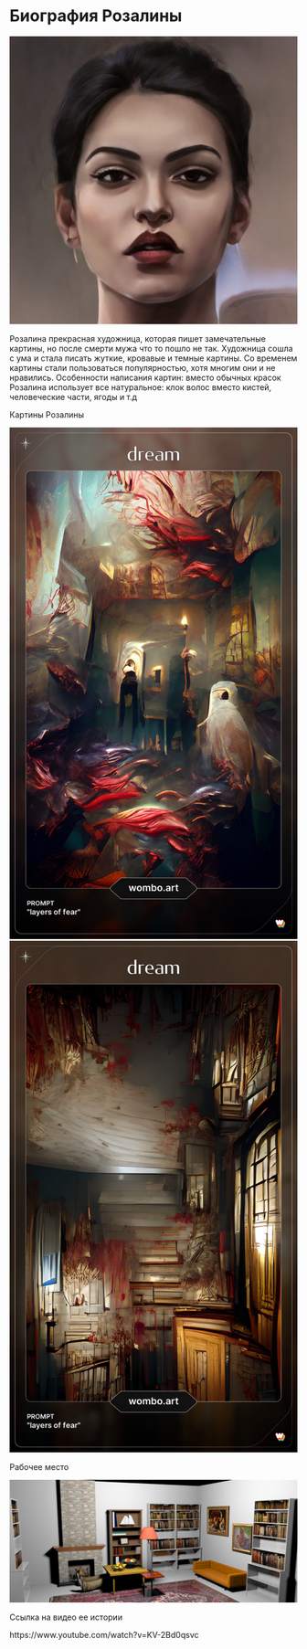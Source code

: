 <html>
  <head>
    <style>
  @font-face {
  font-family: "RyujinAttack";
      src: url('RyujinAttack.otf');
      </style>
    <h1> Биография Розалины </h1>
    </head>
  <img src="Розалина.jpeg"/> <BR>
  <body>
<p> Розалина прекрасная художница, которая пишет замечательные картины, но после смерти мужа что то пошло не так. Художница сошла с ума и стала писать жуткие, кровавые и темные картины. Со временем картины стали пользоваться популярностью, хотя многим они и не нравились. 
  Особенности написания картин: вместо обычных красок Розалина использует все натуральное: клок волос вместо кистей, человеческие части, ягоды и т.д </p>
    </body>
<p> Картины Розалины </p>
<img src="картина 1.jpg"/> <BR>
<img src="картина 2.jpg"/> <BR>
<p>Рабочее место </p>
<img src="комната.png"/> <BR>
  <p> Ссылка на видео ее истории </p>
  <p> https://www.youtube.com/watch?v=KV-2Bd0qsvc </p>
</html>
